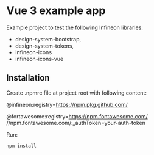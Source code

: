 # Vue 3 example app 

Example project to test the following Infineon libraries: 

- design-system-bootstrap, 
- design-system-tokens, 
- infineon-icons
- infineon-icons-vue


## Installation

Create .npmrc file at project root with following content:

@infineon:registry=https://npm.pkg.github.com/ 

@fortawesome:registry=https://npm.fontawesome.com/
    //npm.fontawesome.com/:_authToken=your-auth-token

Run:

```npm install```




